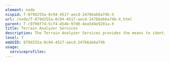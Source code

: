 ```yaml
---
element: node
nispid: T-879d255a-0c94-4517-aecd-24766ab6a74b-X
url: /node/T-879d255a-0c94-4517-aecd-24766ab6a74b-X.html
parent: T-c9798f7d-5cf4-454b-97d0-4ea5d4e9281a-X
title: Terrain Analyzer Services
description: The Terrain Analyzer Services provides the means to identify constraints and opportunities driven by the terrain through analysis of sensor coverage, weapon coverage, communication coverage and topography.
level: 7
emUUID: 879d255a-0c94-4517-aecd-24766ab6a74b
usage:
  serviceprofiles:
---
```

